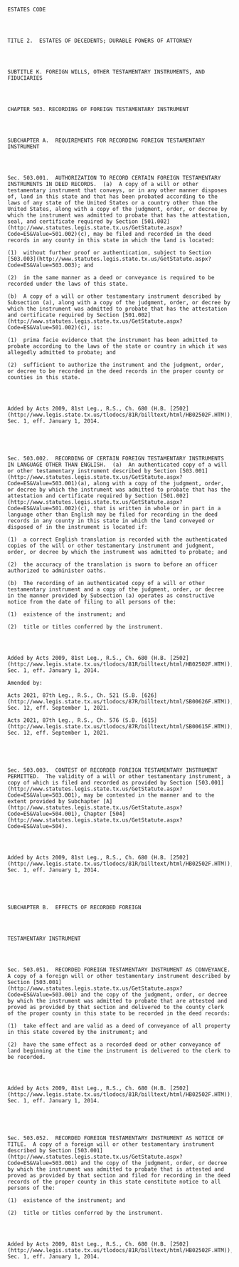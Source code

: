 ﻿
    
    
    	
    					
    
    
    ESTATES CODE
    
      
    
    
    TITLE 2.  ESTATES OF DECEDENTS; DURABLE POWERS OF ATTORNEY
    
      
    
    
    SUBTITLE K. FOREIGN WILLS, OTHER TESTAMENTARY INSTRUMENTS, AND FIDUCIARIES
    
      
    
    
    CHAPTER 503. RECORDING OF FOREIGN TESTAMENTARY INSTRUMENT
    
      
    
    
    SUBCHAPTER A.  REQUIREMENTS FOR RECORDING FOREIGN TESTAMENTARY INSTRUMENT
    
      
    
    
    Sec. 503.001.  AUTHORIZATION TO RECORD CERTAIN FOREIGN TESTAMENTARY INSTRUMENTS IN DEED RECORDS.  (a)  A copy of a will or other testamentary instrument that conveys, or in any other manner disposes of, land in this state and that has been probated according to the laws of any state of the United States or a country other than the United States, along with a copy of the judgment, order, or decree by which the instrument was admitted to probate that has the attestation, seal, and certificate required by Section [501.002](http://www.statutes.legis.state.tx.us/GetStatute.aspx?Code=ES&Value=501.002)(c), may be filed and recorded in the deed records in any county in this state in which the land is located:
    
    (1)  without further proof or authentication, subject to Section [503.003](http://www.statutes.legis.state.tx.us/GetStatute.aspx?Code=ES&Value=503.003); and
    
    (2)  in the same manner as a deed or conveyance is required to be recorded under the laws of this state.
    
    (b)  A copy of a will or other testamentary instrument described by Subsection (a), along with a copy of the judgment, order, or decree by which the instrument was admitted to probate that has the attestation and certificate required by Section [501.002](http://www.statutes.legis.state.tx.us/GetStatute.aspx?Code=ES&Value=501.002)(c), is:
    
    (1)  prima facie evidence that the instrument has been admitted to probate according to the laws of the state or country in which it was allegedly admitted to probate; and
    
    (2)  sufficient to authorize the instrument and the judgment, order, or decree to be recorded in the deed records in the proper county or counties in this state.
    
    
    
    
    Added by Acts 2009, 81st Leg., R.S., Ch. 680 (H.B. [2502](http://www.legis.state.tx.us/tlodocs/81R/billtext/html/HB02502F.HTM)), Sec. 1, eff. January 1, 2014.
    
    
    
    
    
    Sec. 503.002.  RECORDING OF CERTAIN FOREIGN TESTAMENTARY INSTRUMENTS IN LANGUAGE OTHER THAN ENGLISH.  (a)  An authenticated copy of a will or other testamentary instrument described by Section [503.001](http://www.statutes.legis.state.tx.us/GetStatute.aspx?Code=ES&Value=503.001)(a), along with a copy of the judgment, order, or decree by which the instrument was admitted to probate that has the attestation and certificate required by Section [501.002](http://www.statutes.legis.state.tx.us/GetStatute.aspx?Code=ES&Value=501.002)(c), that is written in whole or in part in a language other than English may be filed for recording in the deed records in any county in this state in which the land conveyed or disposed of in the instrument is located if:
    
    (1)  a correct English translation is recorded with the authenticated copies of the will or other testamentary instrument and judgment, order, or decree by which the instrument was admitted to probate; and
    
    (2)  the accuracy of the translation is sworn to before an officer authorized to administer oaths.
    
    (b)  The recording of an authenticated copy of a will or other testamentary instrument and a copy of the judgment, order, or decree in the manner provided by Subsection (a) operates as constructive notice from the date of filing to all persons of the:
    
    (1)  existence of the instrument; and
    
    (2)  title or titles conferred by the instrument.
    
    
    
    
    Added by Acts 2009, 81st Leg., R.S., Ch. 680 (H.B. [2502](http://www.legis.state.tx.us/tlodocs/81R/billtext/html/HB02502F.HTM)), Sec. 1, eff. January 1, 2014.
    
    Amended by: 
    
    Acts 2021, 87th Leg., R.S., Ch. 521 (S.B. [626](http://www.legis.state.tx.us/tlodocs/87R/billtext/html/SB00626F.HTM)), Sec. 12, eff. September 1, 2021.
    
    Acts 2021, 87th Leg., R.S., Ch. 576 (S.B. [615](http://www.legis.state.tx.us/tlodocs/87R/billtext/html/SB00615F.HTM)), Sec. 12, eff. September 1, 2021.
    
    
    
    
    
    Sec. 503.003.  CONTEST OF RECORDED FOREIGN TESTAMENTARY INSTRUMENT PERMITTED.  The validity of a will or other testamentary instrument, a copy of which is filed and recorded as provided by Section [503.001](http://www.statutes.legis.state.tx.us/GetStatute.aspx?Code=ES&Value=503.001), may be contested in the manner and to the extent provided by Subchapter [A](http://www.statutes.legis.state.tx.us/GetStatute.aspx?Code=ES&Value=504.001), Chapter [504](http://www.statutes.legis.state.tx.us/GetStatute.aspx?Code=ES&Value=504).
    
    
    
    
    Added by Acts 2009, 81st Leg., R.S., Ch. 680 (H.B. [2502](http://www.legis.state.tx.us/tlodocs/81R/billtext/html/HB02502F.HTM)), Sec. 1, eff. January 1, 2014.
    
    
    
    
    
    SUBCHAPTER B.  EFFECTS OF RECORDED FOREIGN
    
      
    
    
    TESTAMENTARY INSTRUMENT
    
      
    
    
    Sec. 503.051.  RECORDED FOREIGN TESTAMENTARY INSTRUMENT AS CONVEYANCE.  A copy of a foreign will or other testamentary instrument described by Section [503.001](http://www.statutes.legis.state.tx.us/GetStatute.aspx?Code=ES&Value=503.001) and the copy of the judgment, order, or decree by which the instrument was admitted to probate that are attested and proved as provided by that section and delivered to the county clerk of the proper county in this state to be recorded in the deed records:
    
    (1)  take effect and are valid as a deed of conveyance of all property in this state covered by the instrument; and
    
    (2)  have the same effect as a recorded deed or other conveyance of land beginning at the time the instrument is delivered to the clerk to be recorded.
    
    
    
    
    Added by Acts 2009, 81st Leg., R.S., Ch. 680 (H.B. [2502](http://www.legis.state.tx.us/tlodocs/81R/billtext/html/HB02502F.HTM)), Sec. 1, eff. January 1, 2014.
    
    
    
    
    
    Sec. 503.052.  RECORDED FOREIGN TESTAMENTARY INSTRUMENT AS NOTICE OF TITLE.  A copy of a foreign will or other testamentary instrument described by Section [503.001](http://www.statutes.legis.state.tx.us/GetStatute.aspx?Code=ES&Value=503.001) and the copy of the judgment, order, or decree by which the instrument was admitted to probate that is attested and proved as provided by that section and filed for recording in the deed records of the proper county in this state constitute notice to all persons of the:
    
    (1)  existence of the instrument; and
    
    (2)  title or titles conferred by the instrument.
    
    
    
    
    Added by Acts 2009, 81st Leg., R.S., Ch. 680 (H.B. [2502](http://www.legis.state.tx.us/tlodocs/81R/billtext/html/HB02502F.HTM)), Sec. 1, eff. January 1, 2014.
    
    
    
    
    				
